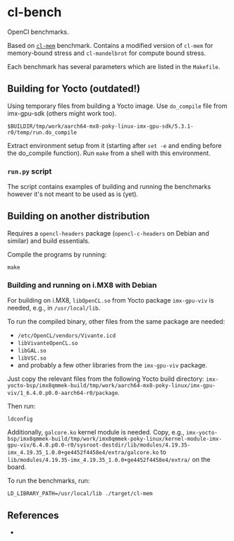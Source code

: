 # cl-bench

OpenCl benchmarks.

Based on [`cl-mem`] benchmark. Contains a modified version of `cl-mem` for
memory-bound stress and `cl-mandelbrot` for compute bound stress.

Each benchmark has several parameters which are listed in the `Makefile`.


## Building for Yocto (outdated!)

Using temporary files from building a Yocto image.  Use `do_compile` file
from imx-gpu-sdk (others might work too).

`$BUILDIR/tmp/work/aarch64-mx8-poky-linux-imx-gpu-sdk/5.3.1-r0/temp/run.do_compile`

Extract environment setup from it (starting after `set -e` and ending before
the do_compile function).  Run `make` from a shell with this environment.


### `run.py` script

The script contains examples of building and running the benchmarks however it's
not meant to be used as is (yet).


## Building on another distribution

Requires a `opencl-headers` package (`opencl-c-headers` on Debian and
similar) and build essentials.

Compile the programs by running:

    make

### Building and running on i.MX8 with Debian

For building on i.MX8, `libOpenCL.so` from Yocto package `imx-gpu-viv`
is needed, e.g., in `/usr/local/lib`.

To run the compiled binary, other files from the same package are
needed:

- `/etc/OpenCL/vendors/Vivante.icd`
- `libVivanteOpenCL.so`
- `libGAL.so`
- `libVSC.so`
- and probably a few other libraries from the `imx-gpu-viv` package.

Just copy the relevant files from the following Yocto build directory:
`imx-yocto-bsp/imx8qmmek-build/tmp/work/aarch64-mx8-poky-linux/imx-gpu-viv/1_6.4.0.p0.0-aarch64-r0/package`.

Then run:

    ldconfig

Additionally, `galcore.ko` kernel module is needed. Copy, e.g.,
`imx-yocto-bsp/imx8qmmek-build/tmp/work/imx8qmmek-poky-linux/kernel-module-imx-gpu-viv/6.4.0.p0.0-r0/sysroot-destdir/lib/modules/4.19.35-imx_4.19.35_1.0.0+ge4452f4458e4/extra/galcore.ko`
to `lib/modules/4.19.35-imx_4.19.35_1.0.0+ge4452f4458e4/extra/` on the
board.

To run the benchmarks, run:

    LD_LIBRARY_PATH=/usr/local/lib ./target/cl-mem

## References

- [`cl-mem`]: <https://github.com/nerdralph/cl-mem>

